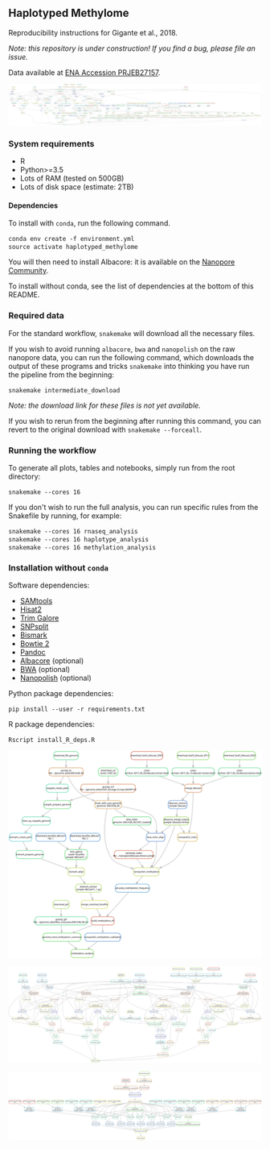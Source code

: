 ## Haplotyped Methylome

Reproducibility instructions for Gigante et al., 2018.

_Note: this repository is under construction! If you find a bug, please file an issue._

Data available at [ENA Accession PRJEB27157](https://www.ebi.ac.uk/ena/data/view/PRJEB27157).

[![Directed Acyclic Dependency Graph](dependency_graph.svg)](http://htmlpreview.github.io/?https://github.com/scottgigante/haplotyped-methylome/blob/master/dependency_graph.svg)

### System requirements

* R
* Python>=3.5
* Lots of RAM (tested on 500GB)
* Lots of disk space (estimate: 2TB)

#### Dependencies

To install with `conda`, run the following command.

```
conda env create -f environment.yml
source activate haplotyped_methylome
```

You will then need to install Albacore: it is available on the [Nanopore Community](https://community.nanoporetech.com/downloads).

To install without conda, see the list of dependencies at the bottom of this README.

### Required data

For the standard workflow, `snakemake` will download all the necessary files.

If you wish to avoid running `albacore`, `bwa` and `nanopolish` on the raw nanopore data, you can run the following command, which downloads the output of these programs and tricks `snakemake` into thinking you have run the pipeline from the beginning:

```
snakemake intermediate_download
```

_Note: the download link for these files is not yet available._

If you wish to rerun from the beginning after running this command, you can revert to the original download with `snakemake --forceall`.

### Running the workflow

To generate all plots, tables and notebooks, simply run from the root directory:

```
snakemake --cores 16
```

If you don't wish to run the full analysis, you can run specific rules from the Snakefile by running, for example:

```
snakemake --cores 16 rnaseq_analysis
snakemake --cores 16 haplotype_analysis
snakemake --cores 16 methylation_analysis
```

### Installation without `conda`

Software dependencies:

* [SAMtools](http://www.htslib.org/download/)
* [Hisat2](https://ccb.jhu.edu/software/hisat2/index.shtml)
* [Trim Galore](https://www.bioinformatics.babraham.ac.uk/projects/trim_galore/)
* [SNPsplit](https://www.bioinformatics.babraham.ac.uk/projects/SNPsplit/)
* [Bismark](https://www.bioinformatics.babraham.ac.uk/projects/bismark/)
* [Bowtie 2](http://bowtie-bio.sourceforge.net/bowtie2/index.shtml)
* [Pandoc](https://pandoc.org/installing.html)
* [Albacore](https://community.nanoporetech.com/downloads) (optional)
* [BWA](https://sourceforge.net/projects/bio-bwa/files/) (optional)
* [Nanopolish](https://nanopolish.readthedocs.io/en/latest/installation.html) (optional)

Python package dependencies:

```
pip install --user -r requirements.txt
```

R package dependencies:

```
Rscript install_R_deps.R
```

[![Directed Acyclic Dependency Graph: Methylation](methylation_dependency_graph.svg)](http://htmlpreview.github.io/?https://github.com/scottgigante/haplotyped-methylome/blob/master/methylation_dependency_graph.svg)

[![Directed Acyclic Dependency Graph: Haplotyping](haplotype_dependency_graph.svg)](http://htmlpreview.github.io/?https://github.com/scottgigante/haplotyped-methylome/blob/master/haplotype_dependency_graph.svg)

[![Directed Acyclic Dependency Graph: RNA-seq](rnaseq_dependency_graph.svg)](http://htmlpreview.github.io/?https://github.com/scottgigante/haplotyped-methylome/blob/master/rnaseq_dependency_graph.svg)

